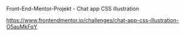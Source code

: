 Front-End-Mentor-Projekt - Chat app CSS illustration

https://www.frontendmentor.io/challenges/chat-app-css-illustration-O5auMkFqY
